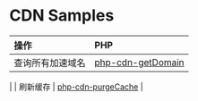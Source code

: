 # CDN Samples

| 操作 | PHP |
| :-- | :-- |
| 查询所有加速域名 | [php-cdn-getDomain](./php-cdn-getDomain) |
|
| 刷新缓存 | [php-cdn-purgeCache](./php-cdn-purgeCache) |